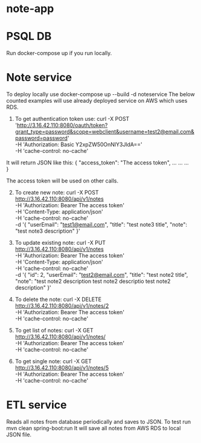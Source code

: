 # note-app

# PSQL DB

Run docker-compose up if you run locally.

# Note service
To deploy locally use docker-compose up --build -d noteservice
The below counted examples will use already deployed service on AWS which uses RDS.

1. To get authentication token use:
 curl -X POST \
  'http://3.16.42.110:8080/oauth/token?grant_type=password&scope=webclient&username=test2@email.com&password=password' \
  -H 'Authorization: Basic Y2xpZW50OnNlY3JldA==' \
  -H 'cache-control: no-cache'
  
  It will return JSON like this:
  {
    "access_token": "The access token",
    ...
    ...
    ...    
}

The access token will be used on other calls.

2. To create new note:
curl -X POST \
  http://3.16.42.110:8080/api/v1/notes \
  -H 'Authorization: Bearer The access token' \
  -H 'Content-Type: application/json' \
  -H 'cache-control: no-cache' \
  -d '{
	"userEmail": "test1@email.com",
	"title": "test note3 title",
	"note": "test note3 description"
   }'

3. To update existing note:
curl -X PUT \
  http://3.16.42.110:8080/api/v1/notes \
  -H 'Authorization: Bearer The access token' \
  -H 'Content-Type: application/json' \
  -H 'cache-control: no-cache' \
  -d '{
	"id": 2,
	"userEmail": "test2@email.com",
	"title": "test note2 title",
	"note": "test note2 description test note2 descriptio test note2 description"
}'

4. To delete the note:
curl -X DELETE \
  http://3.16.42.110:8080/api/v1/notes/2 \
  -H 'Authorization: Bearer The access token' \
  -H 'cache-control: no-cache'

5. To get list of notes:
curl -X GET \
  http://3.16.42.110:8080/api/v1/notes/ \
  -H 'Authorization: Bearer The access token' \
  -H 'cache-control: no-cache'
  
6. To get single note:
curl -X GET \
  http://3.16.42.110:8080/api/v1/notes/5 \
  -H 'Authorization: Bearer The access token' \
  -H 'cache-control: no-cache'

# ETL service
Reads all notes from database periodically and saves to JSON.
To test run mvn clean spring-boot:run
It will save all notes from AWS RDS to local JSON file.
